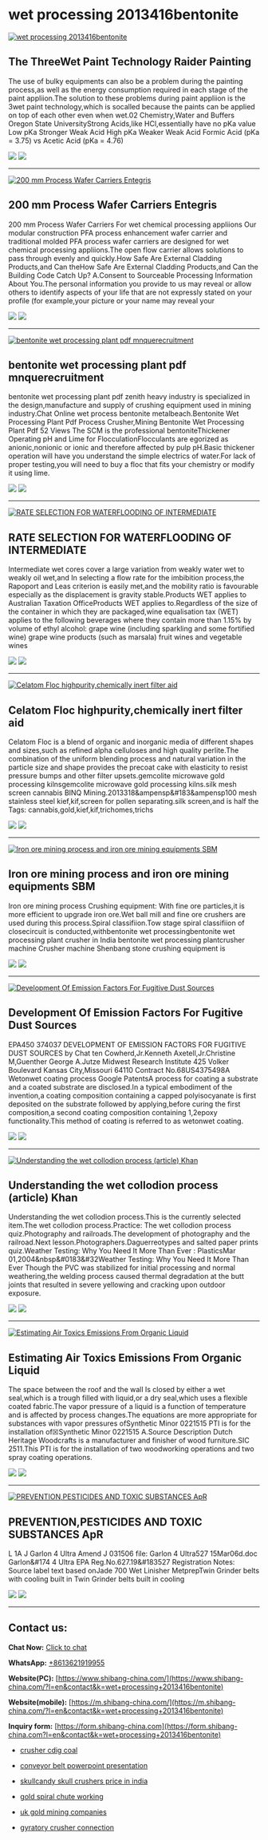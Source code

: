 # wet processing 2013416bentonite

<a href="https://swt.shibang-china.com/?l=en&img&k=wet+processing+2013416bentonite" target="_blank">![wet processing 2013416bentonite](http://static.shibang-china.com/all-800x300/1279.jpg)</a>

## The ThreeWet Paint Technology Raider Painting
The use of bulky equipments can also be a problem during the painting process,as well as the energy consumption required in each stage of the paint appliion.The solution to these problems during paint appliion is the 3wet paint technology,which is socalled because the paints can be applied on top of each other even when wet.02 Chemistry,Water and Buffers Oregon State UniversityStrong Acids,like HCl,essentially have no pKa value Low pKa Stronger Weak Acid High pKa Weaker Weak Acid Formic Acid (pKa = 3.75) vs Acetic Acid (pKa = 4.76)


<a href="https://whatsapp.shibangsoft.com/WhatsApp.php" target="_blank" title="WhatsApp">![](http://static.shibang-china.com/icon/whatsapp.png)</a> <a href="https://swt.shibang-china.com/?l=en&icon&k=wet+processing+2013416bentonite" target="_blank">![](http://static.shibang-china.com/icon/chat-en.png)</a>

---

<a href="https://swt.shibang-china.com/?l=en&img&k=wet+processing+2013416bentonite" target="_blank">![200 mm Process Wafer Carriers Entegris](http://static.shibang-china.com/all-800x300/208.jpg)</a>

## 200 mm Process Wafer Carriers Entegris
200 mm Process Wafer Carriers For wet chemical processing appliions Our modular construction PFA process enhancement wafer carrier and traditional molded PFA process wafer carriers are designed for wet chemical processing appliions.The open flow carrier allows solutions to pass through evenly and quickly.How Safe Are External Cladding Products,and Can theHow Safe Are External Cladding Products,and Can the Building Code Catch Up? A.Consent to Sourceable Processing Information About You.The personal information you provide to us may reveal or allow others to identify aspects of your life that are not expressly stated on your profile (for example,your picture or your name may reveal your


<a href="https://whatsapp.shibangsoft.com/WhatsApp.php" target="_blank" title="WhatsApp">![](http://static.shibang-china.com/icon/whatsapp.png)</a> <a href="https://swt.shibang-china.com/?l=en&icon&k=wet+processing+2013416bentonite" target="_blank">![](http://static.shibang-china.com/icon/chat-en.png)</a>

---

<a href="https://swt.shibang-china.com/?l=en&img&k=wet+processing+2013416bentonite" target="_blank">![bentonite wet processing plant pdf mnquerecruitment](http://static.shibang-china.com/all-800x300/1159.jpg)</a>

## bentonite wet processing plant pdf mnquerecruitment
bentonite wet processing plant pdf zenith heavy industry is specialized in the design,manufacture and supply of crushing equipment used in mining industry.Chat Online wet process bentonite metalbeach.Bentonite Wet Processing Plant Pdf Process Crusher,Mining Bentonite Wet Processing Plant Pdf 52 Views The SCM is the professional bentoniteThickener Operating pH and Lime for FlocculationFlocculants are egorized as anionic,nonionic or ionic and therefore affected by pulp pH.Basic thickener operation will have you understand the simple electrics of water.For lack of proper testing,you will need to buy a floc that fits your chemistry or modify it using lime.


<a href="https://whatsapp.shibangsoft.com/WhatsApp.php" target="_blank" title="WhatsApp">![](http://static.shibang-china.com/icon/whatsapp.png)</a> <a href="https://swt.shibang-china.com/?l=en&icon&k=wet+processing+2013416bentonite" target="_blank">![](http://static.shibang-china.com/icon/chat-en.png)</a>

---

<a href="https://swt.shibang-china.com/?l=en&img&k=wet+processing+2013416bentonite" target="_blank">![RATE SELECTION FOR WATERFLOODING OF INTERMEDIATE](http://static.shibang-china.com/all-800x300/44.jpg)</a>

## RATE SELECTION FOR WATERFLOODING OF INTERMEDIATE
Intermediate wet cores cover a large variation from weakly water wet to weakly oil wet,and In selecting a flow rate for the imbibition process,the Rapoport and Leas criterion is easily met,and the mobility ratio is favourable especially as the displacement is gravity stable.Products WET applies to Australian Taxation OfficeProducts WET applies to.Regardless of the size of the container in which they are packaged,wine equalisation tax (WET) applies to the following beverages where they contain more than 1.15% by volume of ethyl alcohol: grape wine (including sparkling and some fortified wine) grape wine products (such as marsala) fruit wines and vegetable wines


<a href="https://whatsapp.shibangsoft.com/WhatsApp.php" target="_blank" title="WhatsApp">![](http://static.shibang-china.com/icon/whatsapp.png)</a> <a href="https://swt.shibang-china.com/?l=en&icon&k=wet+processing+2013416bentonite" target="_blank">![](http://static.shibang-china.com/icon/chat-en.png)</a>

---

<a href="https://swt.shibang-china.com/?l=en&img&k=wet+processing+2013416bentonite" target="_blank">![Celatom Floc highpurity,chemically inert filter aid](http://static.shibang-china.com/all-800x300/1389.jpg)</a>

## Celatom Floc highpurity,chemically inert filter aid
Celatom Floc is a blend of organic and inorganic media of different shapes and sizes,such as refined alpha celluloses and high quality perlite.The combination of the uniform blending process and natural variation in the particle size and shape provides the precoat cake with elasticity to resist pressure bumps and other filter upsets.gemcolite microwave gold processing kilnsgemcolite microwave gold processing kilns.silk mesh screen cannabis BINQ Mining.2013318&ampensp&#183&ampensp100 mesh stainless steel kief,kif,screen for pollen separating.silk screen,and is half the Tags: cannabis,gold,kief,kif,trichomes,trichs


<a href="https://whatsapp.shibangsoft.com/WhatsApp.php" target="_blank" title="WhatsApp">![](http://static.shibang-china.com/icon/whatsapp.png)</a> <a href="https://swt.shibang-china.com/?l=en&icon&k=wet+processing+2013416bentonite" target="_blank">![](http://static.shibang-china.com/icon/chat-en.png)</a>

---

<a href="https://swt.shibang-china.com/?l=en&img&k=wet+processing+2013416bentonite" target="_blank">![Iron ore mining process and iron ore mining equipments SBM](http://static.shibang-china.com/all-800x300/608.jpg)</a>

## Iron ore mining process and iron ore mining equipments SBM
Iron ore mining process Crushing equipment: With fine ore particles,it is more efficient to upgrade iron ore.Wet ball mill and fine ore crushers are used during this process.Spiral classifiion.Tow stage spiral classifiion of closecircuit is conducted,withbentonite wet processingbentonite wet processing plant crusher in India bentonite wet processing plantcrusher machine Crusher machine Shenbang stone crushing equipment is


<a href="https://whatsapp.shibangsoft.com/WhatsApp.php" target="_blank" title="WhatsApp">![](http://static.shibang-china.com/icon/whatsapp.png)</a> <a href="https://swt.shibang-china.com/?l=en&icon&k=wet+processing+2013416bentonite" target="_blank">![](http://static.shibang-china.com/icon/chat-en.png)</a>

---

<a href="https://swt.shibang-china.com/?l=en&img&k=wet+processing+2013416bentonite" target="_blank">![Development Of Emission Factors For Fugitive Dust Sources](http://static.shibang-china.com/all-800x300/1355.jpg)</a>

## Development Of Emission Factors For Fugitive Dust Sources
EPA450 374037 DEVELOPMENT OF EMISSION FACTORS FOR FUGITIVE DUST SOURCES by Chat ten Cowherd,Jr.Kenneth Axetell,Jr.Christine M,Guenther George A.Jutze Midwest Research Institute 425 Volker Boulevard Kansas City,Missouri 64110 Contract No.68US4375498A Wetonwet coating process Google PatentsA process for coating a substrate and a coated substrate are disclosed.In a typical embodiment of the invention,a coating composition containing a capped polyisocyanate is first deposited on the substrate followed by applying,before curing the first composition,a second coating composition containing 1,2epoxy functionality.This method of coating is referred to as wetonwet coating.


<a href="https://whatsapp.shibangsoft.com/WhatsApp.php" target="_blank" title="WhatsApp">![](http://static.shibang-china.com/icon/whatsapp.png)</a> <a href="https://swt.shibang-china.com/?l=en&icon&k=wet+processing+2013416bentonite" target="_blank">![](http://static.shibang-china.com/icon/chat-en.png)</a>

---

<a href="https://swt.shibang-china.com/?l=en&img&k=wet+processing+2013416bentonite" target="_blank">![Understanding the wet collodion process (article) Khan](http://static.shibang-china.com/all-800x300/901.jpg)</a>

## Understanding the wet collodion process (article) Khan
Understanding the wet collodion process.This is the currently selected item.The wet collodion process.Practice: The wet collodion process quiz.Photography and railroads.The development of photography and the railroad.Next lesson.Photographers.Daguerreotypes and salted paper prints quiz.Weather Testing: Why You Need It More Than Ever : PlasticsMar 01,2004&nbsp&#0183&#32Weather Testing: Why You Need It More Than Ever Though the PVC was stabilized for initial processing and normal weathering,the welding process caused thermal degradation at the butt joints that resulted in severe yellowing and cracking upon outdoor exposure.


<a href="https://whatsapp.shibangsoft.com/WhatsApp.php" target="_blank" title="WhatsApp">![](http://static.shibang-china.com/icon/whatsapp.png)</a> <a href="https://swt.shibang-china.com/?l=en&icon&k=wet+processing+2013416bentonite" target="_blank">![](http://static.shibang-china.com/icon/chat-en.png)</a>

---

<a href="https://swt.shibang-china.com/?l=en&img&k=wet+processing+2013416bentonite" target="_blank">![Estimating Air Toxics Emissions From Organic Liquid](http://static.shibang-china.com/all-800x300/80.jpg)</a>

## Estimating Air Toxics Emissions From Organic Liquid
The space between the roof and the wall Is closed by either a wet seal,which is a trough filled with liquid,or a dry seal,which uses a flexible coated fabric.The vapor pressure of a liquid is a function of temperature and is affected by process changes.The equations are more appropriate for substances with vapor pressures ofSynthetic Minor 0221515 PTI is for the installation of☒Synthetic Minor 0221515 A.Source Description Dutch Heritage Woodcrafts is a manufacturer and finisher of wood furniture.SIC 2511.This PTI is for the installation of two woodworking operations and two spray coating operations.


<a href="https://whatsapp.shibangsoft.com/WhatsApp.php" target="_blank" title="WhatsApp">![](http://static.shibang-china.com/icon/whatsapp.png)</a> <a href="https://swt.shibang-china.com/?l=en&icon&k=wet+processing+2013416bentonite" target="_blank">![](http://static.shibang-china.com/icon/chat-en.png)</a>

---

<a href="https://swt.shibang-china.com/?l=en&img&k=wet+processing+2013416bentonite" target="_blank">![PREVENTION,PESTICIDES AND TOXIC SUBSTANCES ApR](http://static.shibang-china.com/all-800x300/1343.jpg)</a>

## PREVENTION,PESTICIDES AND TOXIC SUBSTANCES ApR
L 1A J Garlon 4 Ultra Amend J 031506 file: Garlon 4 Ultra527 15Mar06d.doc Garlon&#174 4 Ultra EPA Reg.No.627.19&#183527 Registration Notes: Source label text based onJade 700 Wet Linisher MetprepTwin Grinder belts with cooling built in Twin Grinder belts built in cooling


<a href="https://whatsapp.shibangsoft.com/WhatsApp.php" target="_blank" title="WhatsApp">![](http://static.shibang-china.com/icon/whatsapp.png)</a> <a href="https://swt.shibang-china.com/?l=en&icon&k=wet+processing+2013416bentonite" target="_blank">![](http://static.shibang-china.com/icon/chat-en.png)</a>

---
## Contact us:

**Chat Now:** [Click to chat](https://swt.shibang-china.com?l=en&contact&k=wet+processing+2013416bentonite)

**WhatsApp:**  [+8613621919955](https://whatsapp.shibangsoft.com/WhatsApp.php)

**Website(PC):** [https://www.shibang-china.com/](https://www.shibang-china.com/?l=en&contact&k=wet+processing+2013416bentonite)

**Website(mobile):** [https://m.shibang-china.com/](https://m.shibang-china.com/?l=en&contact&k=wet+processing+2013416bentonite)

**Inquiry form:** [https://form.shibang-china.com](https://form.shibang-china.com?l=en&contact&k=wet+processing+2013416bentonite)

* [crusher cdig coal](../125/crusher%20cdig%20coal.md)

* [conveyor belt powerpoint presentation](../116/conveyor%20belt%20powerpoint%20presentation.md)

* [skullcandy skull crushers price in india](../116/skullcandy%20skull%20crushers%20price%20in%20india.md)

* [gold spiral chute working](../122/gold%20spiral%20chute%20working.md)

* [uk gold mining companies](../123/uk%20gold%20mining%20companies.md)

* [gyratory crusher connection](../117/gyratory%20crusher%20connection.md)